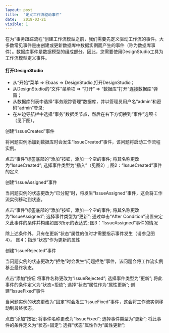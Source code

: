 ```yaml
---
layout: post
title:  "定义工作流驱动事件"
date:   2018-03-21
visible: 1
---
```


在为“事务跟踪流程”创建工作流模型之前，我们需要先定义驱动工作流的事件。大多数常见事件是由创建或更新数据库中数据实例而产生的事件（称为数据库事件）。数据库事件是数据模型的组成部分。因此，您需要使用DesignStudio工具为工作流模型定义事件。

#### 打开DesignStudio

* 从“开始”菜单 => Ebaas => DesignStudio,打开DesignStudio；
* 从DesignStudio的“文件”菜单项 => “打开” => “数据库”打开“连接数据库”弹窗；
* 从数据库列表中选择“事务跟踪管理”数据库，并以管理员用户名“admin”和密码“admin”登录;
* 在左边导航栏中选择“事务”数据类节点，然后在右下方切换到“事件”选项卡 （见下图）。

创建“IssueCreated”事件

将问题实例添加到数据库时会发生“IssueCreated”事件，该问题将启动工作流程实例。

点击“事件”标签底部的“添加”按钮，添加一个空的事件;
将其名称更改为“IssueCreated”;
选择事件类型为“插入”（见图2）;
图2：“IssueCreated”事件的定义

创建“IssueAssigned”事件

当问题实例的状态更改为“已分配”时，将发生“IssueAssigned”事件，这会将工作流实例移动到状态。

点击“事件”标签底部的“添加”按钮，添加一个空的事件;
将其名称更改为“IssueAssigned”;
选择事件类型为“更新”;
通过单击“After Condition”设置来定义此事件的条件并构建如图3所示的表达式;
图3：“IssueAssigned”事件的情况

除上述条件外，只有在更新“状态”属性的值时才需要指示事件发生（请参见图4）。
图4：指示“状态”作为更新的属性

创建“IssueRejected”事件

当问题实例的状态更改为“拒绝”时会发生“问题拒绝”事件，该问题会将工作流实例移至最终状态。

点击“添加”按钮
将事件名称更改为“IssueRejected”;
选择事件类型为“更新”;
将此事件的条件定义为“状态=拒绝”;
选择“状态”属性作为“属性更新”;
创建“IssueFixed”事件

当问题实例的状态更改为“固定”时会发生“IssueFixed”事件，这会将工作流实例移动到最终状态。

点击“添加”按钮;
将事件名称更改为“IssueFixed”;
选择事件类型为“更新”;
将此事件的条件定义为“状态=固定”;
选择“状态”属性作为“属性更新”;
